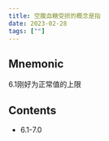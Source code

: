 ```yaml
---
title: 空腹血糖受损的概念是指
date: 2023-02-28
tags: [""]
--- 
```


## Mnemonic
6.1刚好为正常值的上限
## Contents

- 6.1-7.0

